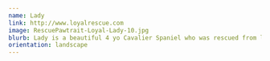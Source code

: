 ```yaml
---
name: Lady
link: http://www.loyalrescue.com
image: RescuePawtrait-Loyal-Lady-10.jpg
blurb: Lady is a beautiful 4 yo Cavalier Spaniel who was rescued from life in a puppy mill and is experiencing a loving environment for the first time in her life. She is nervous, but so curious and will make such a wonderful loving companion to the right family.
orientation: landscape
---
```

